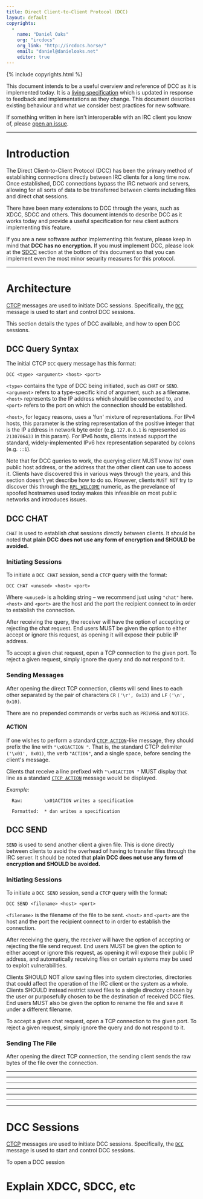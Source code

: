 ```yaml
---
title: Direct Client-to-Client Protocol (DCC)
layout: default
copyrights:
  -
    name: "Daniel Oaks"
    org: "ircdocs"
    org_link: "http://ircdocs.horse/"
    email: "daniel@danieloaks.net"
    editor: true
---
```


{% include copyrights.html %}

<div class="note">
    <p>This document intends to be a useful overview and reference of DCC as it is implemented today. It is a <a href="./about.html#living-specification">living specification</a> which is updated in response to feedback and implementations as they change. This document describes existing behaviour and what we consider best practices for new software.</p>
    <p>If something written in here isn't interoperable with an IRC client you know of, please <a href="https://github.com/ircdocs/modern-irc/issues">open an issue</a>.</p>
</div>

<div id="printable-toc" style="display: none"></div>


---


# Introduction

The Direct Client-to-Client Protocol (DCC) has been the primary method of establishing connections directly between IRC clients for a long time now. Once established, DCC connections bypass the IRC network and servers, allowing for all sorts of data to be transferred between clients including files and direct chat sessions.

There have been many extensions to DCC through the years, such as XDCC, SDCC and others. This document intends to describe DCC as it works today and provide a useful specification for new client authors implementing this feature.

If you are a new software author implementing this feature, please keep in mind that **DCC has no encryption.** If you must implement DCC, please look at the [SDCC](#secure-dcc-sdcc) section at the bottom of this document so that you can implement even the most minor security measures for this protocol.


---


# Architecture

[CTCP](/ctcp.html) messages are used to initiate DCC sessions. Specifically, the [`DCC`](/ctcp.html#dcc) message is used to start and control DCC sessions.

This section details the types of DCC available, and how to open DCC sessions.


## DCC Query Syntax

The initial CTCP `DCC` query message has this format:

    DCC <type> <argument> <host> <port>

`<type>` contains the type of DCC being initiated, such as `CHAT` or `SEND`. `<argument>` refers to a type-specific kind of argument, such as a filename. `<host>` represents to the IP address which should be connected to, and `<port>` refers to the port on which the connection should be established.

`<host>`, for legacy reasons, uses a 'fun' mixture of representations. For IPv4 hosts, this parameter is the string representation of the positive integer that is the IP address in network byte order (e.g. `127.0.0.1` is represented as `2130706433` in this param). For IPv6 hosts, clients instead support the standard, widely-implemented IPv6 hex representation separated by colons (e.g. `::1`).

Note that for DCC queries to work, the querying client MUST know its' own public host address, or the address that the other client can use to access it. Clients have discovered this in various ways through the years, and this section doesn't yet describe how to do so. However, clients `MUST NOT` try to discover this through the [`RPL_WELCOME`](/index.html#rpl_welcome-001) numeric, as the prevelance of spoofed hostnames used today makes this infeasible on most public networks and introduces issues.


## DCC CHAT

`CHAT` is used to establish chat sessions directly between clients. It should be noted that **plain DCC does not use any form of encryption and SHOULD be avoided.**

### Initiating Sessions

To initiate a `DCC CHAT` session, send a `CTCP` query with the format:

    DCC CHAT <unused> <host> <port>

Where `<unused>` is a holding string – we recommend just using `"chat"` here. `<host>` and `<port>` are the host and the port the recipient connect to in order to establish the connection.

After receiving the query, the receiver will have the option of accepting or rejecting the chat request. End users MUST be given the option to either accept or ignore this request, as opening it will expose their public IP address.

To accept a given chat request, open a TCP connection to the given port. To reject a given request, simply ignore the query and do not respond to it.

### Sending Messages

After opening the direct TCP connection, clients will send lines to each other separated by the pair of characters `CR` `('\r', 0x13)` and `LF` `('\n', 0x10)`.

There are no prepended commands or verbs such as `PRIVMSG` and `NOTICE`.

#### ACTION

If one wishes to perform a standard [`CTCP ACTION`](/ctcp.html#action)-like message, they should prefix the line with `"\x01ACTION "`. That is, the standard CTCP delimiter `('\x01', 0x01)`, the verb `"ACTION"`, and a single space, before sending the client's message.

Clients that receive a line prefixed with `"\x01ACTION "` MUST display that line as a standard [`CTCP ACTION`](/ctcp.html#action) message would be displayed.

*Example:*

      Raw:        \x01ACTION writes a specification

      Formatted:  * dan writes a specification


## DCC SEND

`SEND` is used to send another client a given file. This is done directly between clients to avoid the overhead of having to transfer files through the IRC server. It should be noted that **plain DCC does not use any form of encryption and SHOULD be avoided.**

### Initiating Sessions

To initiate a `DCC SEND` session, send a `CTCP` query with the format:

    DCC SEND <filename> <host> <port>

`<filename>` is the filename of the file to be sent. `<host>` and `<port>` are the host and the port the recipient connect to in order to establish the connection.

After receiving the query, the receiver will have the option of accepting or rejecting the file send request. End users MUST be given the option to either accept or ignore this request, as opening it will expose their public IP address, and automatically receiving files on certain systems may be used to exploit vulnerabilities.

Clients SHOULD NOT allow saving files into system directories, directories that could affect the operation of the IRC client or the system as a whole. Clients SHOULD instead restrict saved files to a single directory chosen by the user or purposefully chosen to be the destination of received DCC files. End users MUST also be given the option to rename the file and save it under a different filename.

To accept a given chat request, open a TCP connection to the given port. To reject a given request, simply ignore the query and do not respond to it.

### Sending The File

After opening the direct TCP connection, the sending client sends the raw bytes of the file over the connection.











---

---

---

---

---

---

---


# DCC Sessions

[CTCP](/ctcp.html) messages are used to initiate DCC sessions. Specifically, the [`DCC`](/ctcp.html#dcc) message is used to start and control DCC sessions.

To open a DCC session 


# Explain XDCC, SDCC, etc




